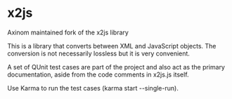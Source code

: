 # x2js
Axinom maintained fork of the x2js library

This is a library that converts between XML and JavaScript objects.
The conversion is not necessarily lossless but it is very convenient.

A set of QUnit test cases are part of the project and also act as the
primary documentation, aside from the code comments in x2js.js itself.

Use Karma to run the test cases (karma start --single-run).